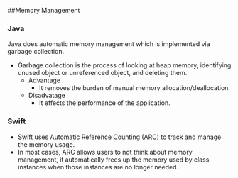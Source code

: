 ##Memory Management

### Java

Java does automatic memory management which is implemented via garbage collection.
- Garbage collection is the process of looking at heap memory, identifying unused object or unreferenced object, and deleting them.
	- Advantage
		- It removes the burden of manual memory allocation/deallocation.
	- Disadvatage
		- It effects the performance of the application.


### Swift

- Swift uses Automatic Reference Counting (ARC) to track and manage the memory usage. 
- In most cases, ARC allows users to not think about memory management, it automatically frees up the memory used by class instances when those instances are no longer needed.
